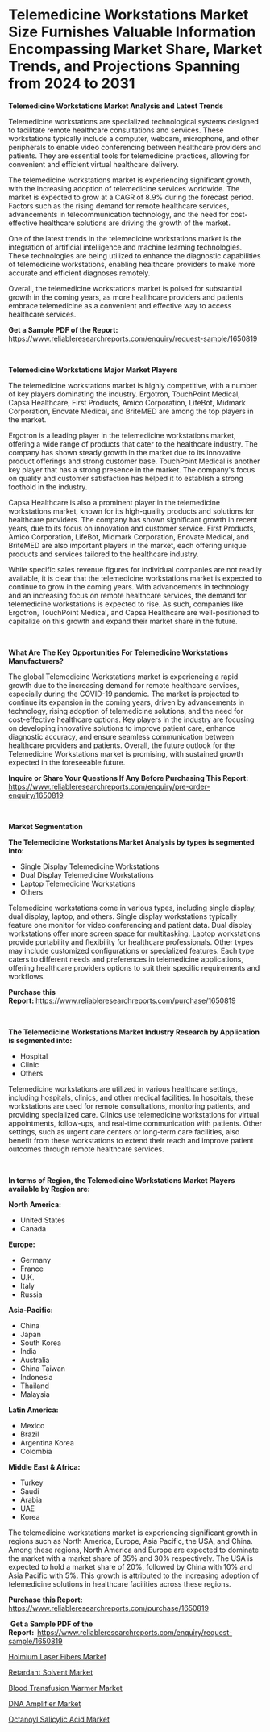 <p><h1>Telemedicine Workstations Market Size Furnishes Valuable Information Encompassing Market Share, Market Trends, and Projections Spanning from 2024 to 2031</h1></p><p><strong>Telemedicine Workstations Market Analysis and Latest Trends</strong></p>
<p><p>Telemedicine workstations are specialized technological systems designed to facilitate remote healthcare consultations and services. These workstations typically include a computer, webcam, microphone, and other peripherals to enable video conferencing between healthcare providers and patients. They are essential tools for telemedicine practices, allowing for convenient and efficient virtual healthcare delivery.</p><p>The telemedicine workstations market is experiencing significant growth, with the increasing adoption of telemedicine services worldwide. The market is expected to grow at a CAGR of 8.9% during the forecast period. Factors such as the rising demand for remote healthcare services, advancements in telecommunication technology, and the need for cost-effective healthcare solutions are driving the growth of the market.</p><p>One of the latest trends in the telemedicine workstations market is the integration of artificial intelligence and machine learning technologies. These technologies are being utilized to enhance the diagnostic capabilities of telemedicine workstations, enabling healthcare providers to make more accurate and efficient diagnoses remotely.</p><p>Overall, the telemedicine workstations market is poised for substantial growth in the coming years, as more healthcare providers and patients embrace telemedicine as a convenient and effective way to access healthcare services.</p></p>
<p><strong>Get a Sample PDF of the Report:&nbsp;</strong> <a href="https://www.reliableresearchreports.com/enquiry/request-sample/1650819">https://www.reliableresearchreports.com/enquiry/request-sample/1650819</a></p>
<p>&nbsp;</p>
<p><strong>Telemedicine Workstations Major Market Players</strong></p>
<p><p>The telemedicine workstations market is highly competitive, with a number of key players dominating the industry. Ergotron, TouchPoint Medical, Capsa Healthcare, First Products, Amico Corporation, LifeBot, Midmark Corporation, Enovate Medical, and BriteMED are among the top players in the market.</p><p>Ergotron is a leading player in the telemedicine workstations market, offering a wide range of products that cater to the healthcare industry. The company has shown steady growth in the market due to its innovative product offerings and strong customer base. TouchPoint Medical is another key player that has a strong presence in the market. The company's focus on quality and customer satisfaction has helped it to establish a strong foothold in the industry.</p><p>Capsa Healthcare is also a prominent player in the telemedicine workstations market, known for its high-quality products and solutions for healthcare providers. The company has shown significant growth in recent years, due to its focus on innovation and customer service. First Products, Amico Corporation, LifeBot, Midmark Corporation, Enovate Medical, and BriteMED are also important players in the market, each offering unique products and services tailored to the healthcare industry.</p><p>While specific sales revenue figures for individual companies are not readily available, it is clear that the telemedicine workstations market is expected to continue to grow in the coming years. With advancements in technology and an increasing focus on remote healthcare services, the demand for telemedicine workstations is expected to rise. As such, companies like Ergotron, TouchPoint Medical, and Capsa Healthcare are well-positioned to capitalize on this growth and expand their market share in the future.</p></p>
<p>&nbsp;</p>
<p><strong>What Are The Key Opportunities For Telemedicine Workstations Manufacturers?</strong></p>
<p><p>The global Telemedicine Workstations market is experiencing a rapid growth due to the increasing demand for remote healthcare services, especially during the COVID-19 pandemic. The market is projected to continue its expansion in the coming years, driven by advancements in technology, rising adoption of telemedicine solutions, and the need for cost-effective healthcare options. Key players in the industry are focusing on developing innovative solutions to improve patient care, enhance diagnostic accuracy, and ensure seamless communication between healthcare providers and patients. Overall, the future outlook for the Telemedicine Workstations market is promising, with sustained growth expected in the foreseeable future.</p></p>
<p><strong>Inquire or Share Your Questions If Any Before Purchasing This Report:</strong> <a href="https://www.reliableresearchreports.com/enquiry/pre-order-enquiry/1650819">https://www.reliableresearchreports.com/enquiry/pre-order-enquiry/1650819</a></p>
<p>&nbsp;</p>
<p><strong>Market Segmentation</strong></p>
<p><strong>The Telemedicine Workstations Market Analysis by types is segmented into:</strong></p>
<p><ul><li>Single Display Telemedicine Workstations</li><li>Dual Display Telemedicine Workstations</li><li>Laptop Telemedicine Workstations</li><li>Others</li></ul></p>
<p><p>Telemedicine workstations come in various types, including single display, dual display, laptop, and others. Single display workstations typically feature one monitor for video conferencing and patient data. Dual display workstations offer more screen space for multitasking. Laptop workstations provide portability and flexibility for healthcare professionals. Other types may include customized configurations or specialized features. Each type caters to different needs and preferences in telemedicine applications, offering healthcare providers options to suit their specific requirements and workflows.</p></p>
<p><strong>Purchase this Report:&nbsp;</strong><a href="https://www.reliableresearchreports.com/purchase/1650819">https://www.reliableresearchreports.com/purchase/1650819</a></p>
<p>&nbsp;</p>
<p><strong>The Telemedicine Workstations Market Industry Research by Application is segmented into:</strong></p>
<p><ul><li>Hospital</li><li>Clinic</li><li>Others</li></ul></p>
<p><p>Telemedicine workstations are utilized in various healthcare settings, including hospitals, clinics, and other medical facilities. In hospitals, these workstations are used for remote consultations, monitoring patients, and providing specialized care. Clinics use telemedicine workstations for virtual appointments, follow-ups, and real-time communication with patients. Other settings, such as urgent care centers or long-term care facilities, also benefit from these workstations to extend their reach and improve patient outcomes through remote healthcare services.</p></p>
<p>&nbsp;</p>
<p><strong>In terms of Region, the Telemedicine Workstations Market Players available by Region are:</strong></p>
<p>
    <p> <strong> North America: </strong>
        <ul>
            <li>United States</li>
            <li>Canada</li>
        </ul>
        </p> 
    <p> <strong> Europe: </strong>
        <ul>
            <li>Germany</li>
            <li>France</li>
            <li>U.K.</li>
            <li>Italy</li>
            <li>Russia</li>
        </ul>
        </p> 
    <p> <strong> Asia-Pacific: </strong>
        <ul>
            <li>China</li>
            <li>Japan</li>
            <li>South Korea</li>
            <li>India</li>
            <li>Australia</li>
            <li>China Taiwan</li>
            <li>Indonesia</li>
            <li>Thailand</li>
            <li>Malaysia</li>
        </ul>
        </p> 
    <p> <strong> Latin America: </strong>
        <ul>
            <li>Mexico</li>
            <li>Brazil</li>
            <li>Argentina Korea</li>
            <li>Colombia</li>
        </ul>
        </p> 
    <p> <strong> Middle East & Africa: </strong>
        <ul>
            <li>Turkey</li>
            <li>Saudi</li>
            <li>Arabia</li>
            <li>UAE</li>
            <li>Korea</li>
        </ul>
    </p>
    </p>
<p><p>The telemedicine workstations market is experiencing significant growth in regions such as North America, Europe, Asia Pacific, the USA, and China. Among these regions, North America and Europe are expected to dominate the market with a market share of 35% and 30% respectively. The USA is expected to hold a market share of 20%, followed by China with 10% and Asia Pacific with 5%. This growth is attributed to the increasing adoption of telemedicine solutions in healthcare facilities across these regions.</p></p>
<p><strong>Purchase this Report: </strong><a href="https://www.reliableresearchreports.com/purchase/1650819">https://www.reliableresearchreports.com/purchase/1650819</a></p>
<p>&nbsp;<strong>Get a Sample PDF of the Report:&nbsp;&nbsp;</strong><a href="https://www.reliableresearchreports.com/enquiry/request-sample/1650819">https://www.reliableresearchreports.com/enquiry/request-sample/1650819</a></p>
<p><strong></strong></p>
<p><p><a href="https://medium.com/@edenkrajcik/holmium-laser-fibers-market-size-and-market-trends-complete-industry-overview-2024-to-2031-2b48f5d2ceb2">Holmium Laser Fibers Market</a></p><p><a href="https://github.com/irfadac/Market-Research-Report-List-1/blob/main/retardant-solvent-market.md">Retardant Solvent Market</a></p><p><a href="https://medium.com/@bonniehoppe2023/blood-transfusion-warmer-market-outlook-industry-overview-and-forecast-2024-to-2031-1e4992489983">Blood Transfusion Warmer Market</a></p><p><a href="https://medium.com/p/e094f8ce405d/edit">DNA Amplifier Market</a></p><p><a href="https://github.com/myacatherineblakecaczo9vcsw/Market-Research-Report-List-1/blob/main/octanoyl-salicylic-acid-market.md">Octanoyl Salicylic Acid Market</a></p></p>